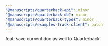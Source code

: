 ```yaml
---
"@manuscripts/quarterback-api": minor
"@manuscripts/quarterback-db": minor
"@manuscripts/quarterback-types": minor
"@manuscripts/examples-track-client": patch
---
```


feat: save current doc as well to Quarterback
